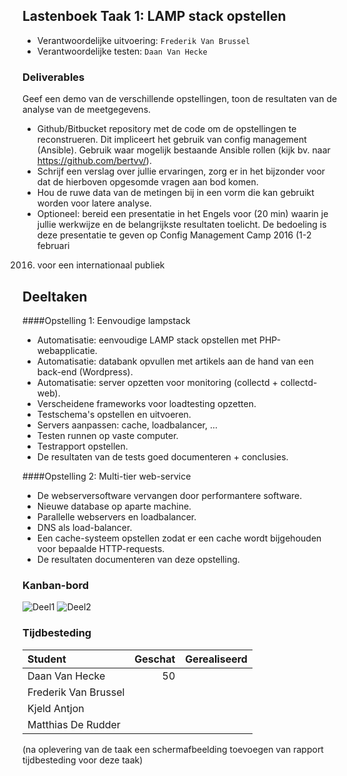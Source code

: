 ## Lastenboek Taak 1: LAMP stack opstellen

* Verantwoordelijke uitvoering: `Frederik Van Brussel`
* Verantwoordelijke testen: `Daan Van Hecke`

### Deliverables
Geef een demo van de verschillende opstellingen, toon de resultaten van de analyse van de meetgegevens.

* Github/Bitbucket repository met de code om de opstellingen te reconstrueren. Dit impliceert het gebruik van
config management (Ansible). Gebruik waar mogelijk bestaande Ansible rollen (kijk bv. naar https://github.com/bertvv/).
* Schrijf een verslag over jullie ervaringen, zorg er in het bijzonder voor dat de hierboven opgesomde vragen aan
bod komen.
* Hou de ruwe data van de metingen bij in een vorm die kan gebruikt worden voor latere analyse.
* Optioneel: bereid een presentatie in het Engels voor (20 min) waarin je jullie werkwijze en de belangrijkste
resultaten toelicht. De bedoeling is deze presentatie te geven op Config Management Camp 2016 (1-2 februari
2016) voor een internationaal publiek

## Deeltaken
####Opstelling 1: Eenvoudige lampstack
* Automatisatie: eenvoudige LAMP stack opstellen met PHP-webapplicatie.
* Automatisatie: databank opvullen met artikels aan de hand van een back-end (Wordpress).
* Automatisatie: server opzetten voor monitoring (collectd + collectd-web).
* Verscheidene frameworks voor loadtesting opzetten.
* Testschema's opstellen en uitvoeren.
* Servers aanpassen: cache, loadbalancer, ...
* Testen runnen op vaste computer.
* Testrapport opstellen.
* De resultaten van de tests goed documenteren + conclusies.

####Opstelling 2: Multi-tier web-service
* De webserversoftware vervangen door performantere software.
* Nieuwe database op aparte machine.
* Parallelle webservers en loadbalancer.
* DNS als load-balancer.
* Een cache-systeem opstellen zodat er een cache wordt bijgehouden voor bepaalde HTTP-requests.
* De resultaten documenteren van deze opstelling.

### Kanban-bord

![Deel1](http://puu.sh/liHEy/6f9ab19097.png)
![Deel2](http://puu.sh/liHFh/2e7b3b026d.png)

### Tijdbesteding

| Student  | Geschat | Gerealiseerd |
| :---     |    ---: |         ---: |
| Daan Van Hecke |     50    |              |
| Frederik Van Brussel |         |              |
| Kjeld Antjon |         |              |
| Matthias De Rudder |         |              |

(na oplevering van de taak een schermafbeelding toevoegen van rapport tijdbesteding voor deze taak)
